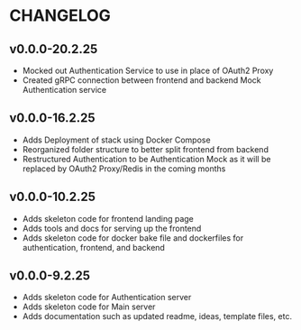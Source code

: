 # CHANGELOG
## v0.0.0-20.2.25
- Mocked out Authentication Service to use in place of OAuth2 Proxy
- Created gRPC connection between frontend and backend Mock Authentication service

## v0.0.0-16.2.25
- Adds Deployment of stack using Docker Compose
- Reorganized folder structure to better split frontend from backend
- Restructured Authentication to be Authentication Mock as it will be replaced by OAuth2 Proxy/Redis in the coming months

## v0.0.0-10.2.25
- Adds skeleton code for frontend landing page
- Adds tools and docs for serving up the frontend
- Adds skeleton code for docker bake file and dockerfiles for authentication, frontend, and backend

## v0.0.0-9.2.25
- Adds skeleton code for Authentication server
- Adds skeleton code for Main server
- Adds documentation such as updated readme, ideas, template files, etc.